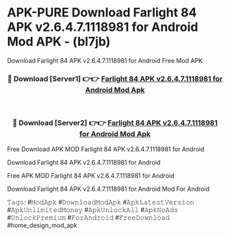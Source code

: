 # APK-PURE Download Farlight 84 APK v2.6.4.7.1118981 for Android Mod APK - (bl7jb)
Download Farlight 84 APK v2.6.4.7.1118981 for Android Free Mod APK

<div align="center">
<h3>🔴 Download [Server1] 👉👉 <a href="https://apk-comot.site?title=Farlight_84_APK_v2.6.4.7.1118981_for_Android">Farlight 84 APK v2.6.4.7.1118981 for Android Mod Apk</a></h3><br>

<h3>🔴 Download [Server2] 👉👉 <a href="https://apk-comot.site?title=Farlight_84_APK_v2.6.4.7.1118981_for_Android">Farlight 84 APK v2.6.4.7.1118981 for Android Mod Apk</a></h3>
</div>


Free Download APK MOD Farlight 84 APK v2.6.4.7.1118981 for Android

Download Farlight 84 APK v2.6.4.7.1118981 for Android 

Free APK MOD Farlight 84 APK v2.6.4.7.1118981 for Android 

Download Farlight 84 APK v2.6.4.7.1118981 for Android Mod For Android

𝚃𝚊𝚐𝚜: #𝙼𝚘𝚍𝙰𝚙𝚔 #𝙳𝚘𝚠𝚗𝚕𝚘𝚊𝚍𝙼𝚘𝚍𝙰𝚙𝚔 #𝙰𝚙𝚔𝙻𝚊𝚝𝚎𝚜𝚝𝚅𝚎𝚛𝚜𝚒𝚘𝚗 #𝙰𝚙𝚔𝚄𝚗𝚕𝚒𝚖𝚒𝚝𝚎𝚍𝙼𝚘𝚗𝚎𝚢 #𝙰𝚙𝚔𝚄𝚗𝚕𝚘𝚌𝚔𝙰𝚕𝚕 #𝙰𝚙𝚔𝙽𝚘𝙰𝚍𝚜 #𝚄𝚗𝚕𝚘𝚌𝚔𝙿𝚛𝚎𝚖𝚒𝚞𝚖 #𝙵𝚘𝚛𝙰𝚗𝚍𝚛𝚘𝚒𝚍 #𝙵𝚛𝚎𝚎𝙳𝚘𝚠𝚗𝚕𝚘𝚊𝚍 #home_design_mod_apk